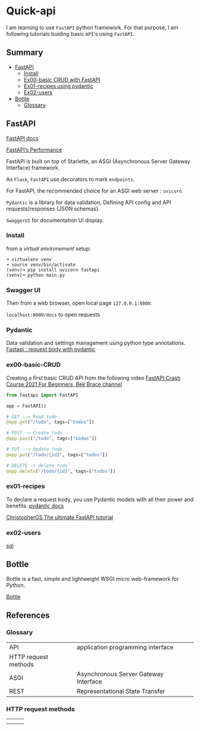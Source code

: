 
# Quick-api
I am learning to use `FastAPI` python framework.
For that purpose, I am following tutorials buiding basic `API`'s using `FastAPI`.

## Summary

- [FastAPI](#FastAPI)
    - [Install](#Install)
    - [Ex00-basic CRUD with FastAPI](#ex00-basic-CRUD)
    - [Ex01-recipes using pydantic](#ex01-recipes)
    - [Ex02-users](#ex02-users)
- [Bottle](#Bottle)
    - [Glossary](#Glossary)

## FastAPI

[FastAPI docs](https://fastapi.tiangolo.com/)

[FastAPI’s Performance](https://christophergs.com/python/2021/06/16/python-flask-fastapi/)

FastAPI is built on top of Starlette, an ASGI (Asynchronous Server Gateway Interface) framework.

As `Flask`, `FastAPI` use decorators to mark `endpoints`.

For FastAPI, the recommended choice for an ASGI web server : `uvicorn`.

`Pydantic` is a library for data validation, Defining API config
and API requests/responses (JSON schemas).

`SwaggerUI` for documentation UI display.

### Install

from a *virtual environement* setup:

```shell
➜ virtualenv venv
➜ source venv/bin/activate
(venv)➜ pip install uvicorn fastapi
(venv)➜ python main.py
```

### Swagger UI

Then from a web browser, open local page `127.0.0.1:8000`:

`localhost:8000/docs` to open requests

### Pydantic

Data validation and settings management using python type annotations.
[Fastapi : request body with pydantic](https://fastapi.tiangolo.com/tutorial/body/)

### ex00-basic-CRUD

Creating a first basic CRUD API from the following video
[FastAPI Crash Course 2021 For Beginners, Bek Brace channel](https://youtu.be/62pP9pfzNRs?si=W-1WD)

```python
from fastapi import FastAPI

app = FastAPI()

# GET --> Read todo
@app.get("/todo", tags=["todos"])

# POST -> Create todo
@app.post("/todo", tags=["todos"])

# PUT --> Update todo
@app.put("/todo/{id}", tags=["todos"])

# DELETE -> delete todo`
@app.delete("/todo/{id}", tags=["todos"])
```

### ex01-recipes

To declare a request body, you use Pydantic models with all their power and benefits.
[pydantic docs](https://docs.pydantic.dev/latest/)

[ChristopherGS The ultimate FastAPI tutorial](https://christophergs.com/tutorials/ultimate-fastapi-tutorial-pt-1-hello-world/)

[](https://christophergs.com/tutorials/ultimate-fastapi-tutorial-pt-4-pydantic-schemas/)

### ex02-users

[sql](https://fastapi.tiangolo.com/tutorial/sql-databases/)
[](https://www.youtube.com/watch?v=7D_0JTeaKWg)
[](https://www.youtube.com/watch?v=SORiTsvnU28)

## Bottle

Bottle is a fast, simple and lightweight WSGI micro web-framework for Python.

[Bottle](https://bottlepy.org/docs/dev/)

## References
### Glossary
||||
|---|---|---|
|API| application programming interface||
|HTTP request methods|||
|ASGI|Asynchronous Server Gateway Interface||
|REST|Representational State Transfer||

### HTTP request methods
||||
|---|---|---|
||||
||||
